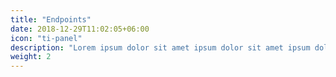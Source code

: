 ```yaml
---
title: "Endpoints"
date: 2018-12-29T11:02:05+06:00
icon: "ti-panel"
description: "Lorem ipsum dolor sit amet ipsum dolor sit amet ipsum dolor sit amet"
weight: 2
---
```

